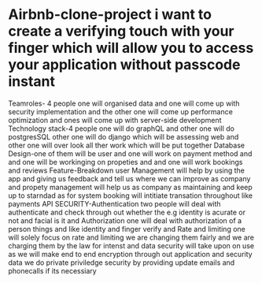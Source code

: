 # Airbnb-clone-project i want to create a verifying touch with your finger which will allow you to access your application without passcode instant
Teamroles- 4 people one will organised data and one will come up with security implementation and the other one will come up performance optimization and ones will come up with server-side development
Technology stack-4 people one will do graphQL and other one will do postgresSQL other one will do django which will be assessing web and other one will over look all ther work which will be put together
Database Design-one of them will be user and one will work on payment method and and one will be workinging on propeties and and one will work bookings and reviews
Feature-Breakdown user Management will help by using the app and giving us feedback and tell us where we can improve as company and propety management will help us as company as maintaining and keep up to starndad as for system booking will intitiate transation throughout like payments 
API SECURITY-Authentication two people will deal with authenticate and check through out whether the e.g identity is acurate or not and facial is it and Authorization one will deal with authorization of a person things and like identity and finger verify and Rate and limiting one will solely focus on rate and limiting we are changing them fairly and we are charging them by the law for intenst and data security will take upon on use as we will make end to end encryption through out application and security data we do private priviledge security by providing  update emails and phonecalls if its necessiary
